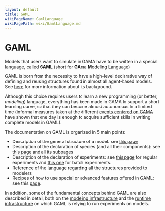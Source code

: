 ```yaml
---
layout: default
title: GAML
wikiPageName: GamlLanguage
wikiPagePath: wiki/GamlLanguage.md
---
```


# GAML



Models that users want to simulate in GAMA have to be written in a special language, called **GAML** (short for **GA**ma **M**odeling **L**anguage)

GAML is born from the necessity to have a high-level declarative way of defining and reusing structures found in almost all agent-based models. See [here](Introduction) for more information about its background.

Although this choice requires users to learn a new programming (or better, _modeling_) language, everything has been made in GAMA to support a short learning curve, so that they can become almost autonomous in a limited time (informal measures taken at the different [events centered on GAMA](Events) have shown that one day is enough to acquire sufficient skills in writing complete models in GAML).

The documentation on GAML is organized in 5 main points:

  * Description of the general structure of a model: see [this page](ModelOrganization)
  * Description of the declaration of species (and all their components): see [this page](ManipulateBasicSpecies) and all its subpages
  * Description of the declaration of experiments: see [this page](DefiningGUIExperiment) for regular experiments and [this one](BatchExperiments) for batch experiments.
  * Reference of the [language](GamlReference) regarding all the structures provided to modelers
  * Recipes of how to use special or advanced features offered in GAML: see this [page](Recipes).

In addition, some of the fundamental concepts behind GAML are also described in detail, both on the [modeling infrastructure](Introduction) and the [runtime infrastructure](RuntimeConcepts) on which GAML is relying to run experiments on models.
